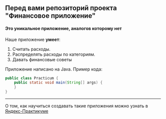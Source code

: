 ## Перед вами репозиторий проекта "Финансовое приложение"  
#### Это уникальное приложение, аналогов которому нет 

Наше приложение **умеет**:
1. Считать расходы. 
2. Распределять расходы по категориям. 
3. Давать финансовые советы

Приложение написано на Java. Пример кода:
```java
public class Practicum {
    public static void main(String[] args) {
    }
}
```

------
О том, как научиться создавать такие приложения можно узнать в [Яндекс-Практикуме](https://practicum.yandex.ru/java-developer/ "Тут учат Java!")
